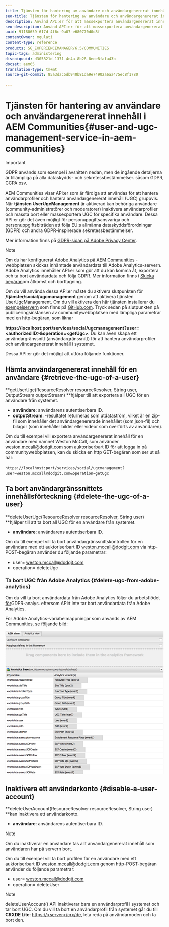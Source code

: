 ```yaml
---
title: Tjänsten för hantering av användare och användargenererat innehåll i AEM Communities
seo-title: Tjänsten för hantering av användare och användargenererat innehåll i AEM Communities
description: Använd API:er för att massexportera användargenererat innehåll och inaktivera användarkontot.
seo-description: Använd API:er för att massexportera användargenererat innehåll och inaktivera användarkontot.
uuid: 91180659-617d-4f6c-9a07-e680770d0d8f
contentOwner: mgulati
content-type: reference
products: SG_EXPERIENCEMANAGER/6.5/COMMUNITIES
topic-tags: administering
discoiquuid: d305821d-1371-4e4a-8b28-8eee8fafa43b
docset: aem65
translation-type: tm+mt
source-git-commit: 85a3dac5db940b81da9e74902a6aa475ec8f1780

---
```



# Tjänsten för hantering av användare och användargenererat innehåll i AEM Communities{#user-and-ugc-management-service-in-aem-communities}

>[!IMPORTANT]
>
>GDPR används som exempel i avsnitten nedan, men de ingående detaljerna är tillämpliga på alla dataskydds- och sekretessbestämmelser. såsom GDPR, CCPA osv.

AEM Communities visar API:er som är färdiga att användas för att hantera användarprofiler och hantera användargenererat innehåll (UGC) gruppvis. När **tjänsten UserUgcManagement** är aktiverad kan behöriga användare (community-administratörer och moderatorer) inaktivera användarprofiler och massta bort eller massexportera UGC för specifika användare. Dessa API:er gör det även möjligt för personuppgiftsansvariga och personuppgiftsbiträden att följa EU:s allmänna dataskyddsförordningar (GDPR) och andra GDPR-inspirerade sekretessbestämmelser.

Mer information finns på [GDPR-sidan på Adobe Privacy Center](https://www.adobe.com/privacy/general-data-protection-regulation.html).

>[!NOTE]
>
>Om du har konfigurerat [Adobe Analytics på AEM Communities](/help/communities/analytics.md) -webbplatsen skickas inhämtade användardata till Adobe Analytics-servern. Adobe Analytics innehåller API:er som gör att du kan komma åt, exportera och ta bort användardata och följa GDPR. Mer information finns i [Skicka begäran](https://marketing.adobe.com/resources/help/en_US/analytics/gdpr/gdpr_submit_access_delete.html)om åtkomst och borttagning.

Om du vill använda dessa API:er måste du aktivera slutpunkten för **/tjänster/social/ugcmanagement** genom att aktivera tjänsten UserUgcManagement. Om du vill aktivera den här tjänsten installerar du [exempelservern](https://github.com/Adobe-Marketing-Cloud/aem-communities-ugc-migration/tree/master/bundles/communities-ugc-management-servlet) som finns på [GitHub.com](https://github.com/Adobe-Marketing-Cloud/aem-communities-ugc-migration/tree/master/bundles/communities-ugc-management-servlet). Tryck sedan på slutpunkten på publiceringsinstansen av communitywebbplatsen med lämpliga parametrar med en http-begäran, som liknar

**https://localhost:port/services/social/ugcmanagement?user=&lt;authorized ID>&amp;operation=&lt;getUgc>**. Du kan även skapa ett användargränssnitt (användargränssnitt) för att hantera användarprofiler och användargenererat innehåll i systemet.

Dessa API:er gör det möjligt att utföra följande funktioner.

## Hämta användargenererat innehåll för en användare {#retrieve-the-ugc-of-a-user}

**getUserUgc(ResourceResolver resourceResolver, String user, OutputStream outputStream) **hjälper till att exportera all UGC för en användare från systemet.

* **användare**: användarens autentiserbara ID.
* **outputStream**: -resultatet returneras som utdataström, vilket är en zip-fil som innehåller det användargenererade innehållet (som json-fil) och bilagor (som innehåller bilder eller videor som överförts av användaren).

Om du till exempel vill exportera användargenererat innehåll för en användare med namnet Weston McCall, som använder weston.mccall@dodgit.com som auktoriserbart ID för att logga in på communitywebbplatsen, kan du skicka en http GET-begäran som ser ut så här:

`https://localhost:port/services/social/ugcmanagement?user=weston.mccall@dodgit.com&operation=getUgc`

## Ta bort användargränssnittets innehållsförteckning {#delete-the-ugc-of-a-user}

**deleteUserUgc(ResourceResolver resourceResolver, String user) **hjälper till att ta bort all UGC för en användare från systemet.

* **användare**: användarens autentiserbara ID.

Om du till exempel vill ta bort användargränssnittskontrollen för en användare med ett auktoriserbart ID weston.mccall@dodgit.com via http-POST-begäran använder du följande parametrar:

* user= weston.mccall@dodgit.com
* operation= deleteUgc

### Ta bort UGC från Adobe Analytics {#delete-ugc-from-adobe-analytics}

Om du vill ta bort användardata från Adobe Analytics följer du arbetsflödet [för](https://marketing.adobe.com/resources/help/en_US/analytics/gdpr/an_gdpr_workflow.html)GDPR-analys. eftersom API:t inte tar bort användardata från Adobe Analytics.

För Adobe Analytics-variabelmappningar som används av AEM Communities, se följande bild:

![Variabelmappning för AEM-communities för Adobe Analytics](assets/analytics-communities-mapping.png)

## Inaktivera ett användarkonto {#disable-a-user-account}

**deleteUserAccount(ResourceResolver resourceResolver, String user) **kan inaktivera ett användarkonto.

* **användare**: användarens autentiserbara ID.

>[!NOTE]
>
>Om du inaktiverar en användare tas allt användargenererat innehåll som användaren har på servern bort.

Om du till exempel vill ta bort profilen för en användare med ett auktoriserbart ID weston.mccall@dodgit.com genom http-POST-begäran använder du följande parametrar:

* user= weston.mccall@dodgit.com
* operation= deleteUser

>[!NOTE]
>
>deleteUserAccount() API inaktiverar bara en användarprofil i systemet och tar bort UGC. Om du vill ta bort en användarprofil från systemet går du till **CRXDE Lite**: [https://&lt;server>/crx/de](https://localhost:4502/crx/de), leta reda på användarnoden och ta bort den.

